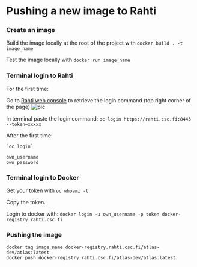 # Pushing a new image to Rahti



### Create an image
Build the image locally at the root of the project with
`docker build . -t image_name`

Test the image locally with
`docker run image_name`


### Terminal login to Rahti
For the first time:  

Go to [Rahti web console](https://rahti.csc.fi:8443/login) to retrieve the login command (top right corner of the page)
![pic](https://github.com/ATLAS-ohtuprojekti/ATLAS/blob/main/rahti.png?raw=true)

In terminal paste the login command:
`oc login https://rahti.csc.fi:8443 --token=xxxxx`


After the first time:
```
`oc login`

own_username
own_password
```

### Terminal login to Docker

Get your token with
`oc whoami -t`

Copy the token.

Login to docker with:
`docker login -u own_username -p token docker-registry.rahti.csc.fi`




### Pushing the image
```
docker tag image_name docker-registry.rahti.csc.fi/atlas-dev/atlas:latest
docker push docker-registry.rahti.csc.fi/atlas-dev/atlas:latest
